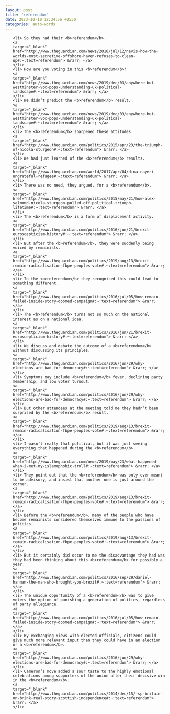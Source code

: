 ```yaml
---
layout: post
title: "referendum"
date: 2023-10-10 12:34:56 +0530
categories: auto-words
---
```

<ol>

    <li> So they had their <b>referendum</b>.
    <a 
    target="_blank" 
    href="http://www.theguardian.com/news/2018/jul/12/nevis-how-the-worlds-most-secretive-offshore-haven-refuses-to-clean-up#:~:text=referendum"> &rarr; </a>
    </li>
    <li> How are you voting in this <b>referendum</b>?
    <a 
    target="_blank" 
    href="http://www.theguardian.com/news/2019/dec/03/anywhere-but-westminster-vox-pops-understanding-uk-political-landscape#:~:text=referendum"> &rarr; </a>
    </li>
    <li> We didn’t predict the <b>referendum</b> result.
    <a 
    target="_blank" 
    href="http://www.theguardian.com/news/2019/dec/03/anywhere-but-westminster-vox-pops-understanding-uk-political-landscape#:~:text=referendum"> &rarr; </a>
    </li>
    <li> The <b>referendum</b> sharpened these attitudes.
    <a 
    target="_blank" 
    href="http://www.theguardian.com/politics/2015/apr/23/the-triumph-of-nicola-sturgeon#:~:text=referendum"> &rarr; </a>
    </li>
    <li> We had just learned of the <b>referendum</b> results.
    <a 
    target="_blank" 
    href="http://www.theguardian.com/world/2017/apr/04/dina-nayeri-ungrateful-refugee#:~:text=referendum"> &rarr; </a>
    </li>
    <li> There was no need, they argued, for a <b>referendum</b>.
    <a 
    target="_blank" 
    href="http://www.theguardian.com/politics/2015/may/21/how-alex-salmond-nicola-sturgeon-pulled-off-political-triumph-lifetime#:~:text=referendum"> &rarr; </a>
    </li>
    <li> The <b>referendum</b> is a form of displacement activity.
    <a 
    target="_blank" 
    href="http://www.theguardian.com/politics/2016/jun/21/brexit-euroscepticism-history#:~:text=referendum"> &rarr; </a>
    </li>
    <li> But after the <b>referendum</b>, they were suddenly being voiced by remainists.
    <a 
    target="_blank" 
    href="http://www.theguardian.com/politics/2019/aug/13/brexit-remain-radicalisation-fbpe-peoples-vote#:~:text=referendum"> &rarr; </a>
    </li>
    <li> In the <b>referendum</b> they recognised this could lead to something different.
    <a 
    target="_blank" 
    href="http://www.theguardian.com/politics/2016/jul/05/how-remain-failed-inside-story-doomed-campaign#:~:text=referendum"> &rarr; </a>
    </li>
    <li> The <b>referendum</b> turns not so much on the national interest as on a national idea.
    <a 
    target="_blank" 
    href="http://www.theguardian.com/politics/2016/jun/21/brexit-euroscepticism-history#:~:text=referendum"> &rarr; </a>
    </li>
    <li> We discuss and debate the outcome of a <b>referendum</b> without discussing its principles.
    <a 
    target="_blank" 
    href="http://www.theguardian.com/politics/2016/jun/29/why-elections-are-bad-for-democracy#:~:text=referendum"> &rarr; </a>
    </li>
    <li> Symptoms may include <b>referendum</b> fever, declining party membership, and low voter turnout.
    <a 
    target="_blank" 
    href="http://www.theguardian.com/politics/2016/jun/29/why-elections-are-bad-for-democracy#:~:text=referendum"> &rarr; </a>
    </li>
    <li> But other attendees at the meeting told me they hadn’t been surprised by the <b>referendum</b> result.
    <a 
    target="_blank" 
    href="http://www.theguardian.com/politics/2019/aug/13/brexit-remain-radicalisation-fbpe-peoples-vote#:~:text=referendum"> &rarr; </a>
    </li>
    <li> I wasn’t really that political, but it was just seeing everything that happened during the <b>referendum</b>.
    <a 
    target="_blank" 
    href="http://www.theguardian.com/news/2019/may/23/what-happened-when-i-met-my-islamophobic-troll#:~:text=referendum"> &rarr; </a>
    </li>
    <li> They point out that the <b>referendum</b> was only ever meant to be advisory, and insist that another one is just around the corner.
    <a 
    target="_blank" 
    href="http://www.theguardian.com/politics/2019/aug/13/brexit-remain-radicalisation-fbpe-peoples-vote#:~:text=referendum"> &rarr; </a>
    </li>
    <li> Before the <b>referendum</b>, many of the people who have become remainists considered themselves immune to the passions of politics.
    <a 
    target="_blank" 
    href="http://www.theguardian.com/politics/2019/aug/13/brexit-remain-radicalisation-fbpe-peoples-vote#:~:text=referendum"> &rarr; </a>
    </li>
    <li> But it certainly did occur to me the disadvantage they had was they had been thinking about this <b>referendum</b> for possibly a year.
    <a 
    target="_blank" 
    href="http://www.theguardian.com/politics/2016/sep/29/daniel-hannan-the-man-who-brought-you-brexit#:~:text=referendum"> &rarr; </a>
    </li>
    <li> The unique opportunity of a <b>referendum</b> was to give voters the option of punishing a generation of politics, regardless of party allegiance.
    <a 
    target="_blank" 
    href="http://www.theguardian.com/politics/2016/jul/05/how-remain-failed-inside-story-doomed-campaign#:~:text=referendum"> &rarr; </a>
    </li>
    <li> By exchanging views with elected officials, citizens could give much more relevant input than they could have in an election or a <b>referendum</b>.
    <a 
    target="_blank" 
    href="http://www.theguardian.com/politics/2016/jun/29/why-elections-are-bad-for-democracy#:~:text=referendum"> &rarr; </a>
    </li>
    <li> Cameron’s move added a sour taste to the highly emotional celebrations among supporters of the union after their decisive win in the <b>referendum</b>.
    <a 
    target="_blank" 
    href="http://www.theguardian.com/politics/2014/dec/15/-sp-britain-on-brink-real-story-scottish-independence#:~:text=referendum"> &rarr; </a>
    </li>